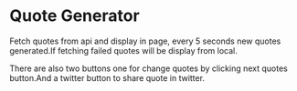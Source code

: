 # Quote Generator
Fetch quotes from api and display in page, every 5 seconds new quotes generated.If fetching failed quotes will be display from local.

There are also two buttons one for change quotes by clicking next quotes button.And a twitter button to share quote in twitter. 


